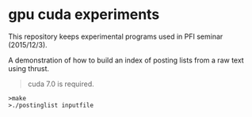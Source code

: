 # gpu cuda experiments
 
This repository keeps experimental programs used in PFI seminar (2015/12/3).

A demonstration of how to build an index of posting lists from a raw text using thrust.

>cuda 7.0 is required.

```
>make
>./postinglist inputfile
```

